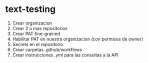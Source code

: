 # text-testing

1) Crear organizacion
2) Crear 2 o mas repositorios
3) Crear PAT fine-grained
4) Habilitar PAT en nuestra organizacion (con permisos de owner)
5) Secrets en el repositorio
6) Crear carpetas .github/workflows
7) Crear instrucciones .yml para las consultas a la API

